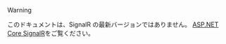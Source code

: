 > [!WARNING]
> このドキュメントは、SignalR の最新バージョンではありません。 [ASP.NET Core SignalR](/aspnet/core/signalr/introduction)をご覧ください。
